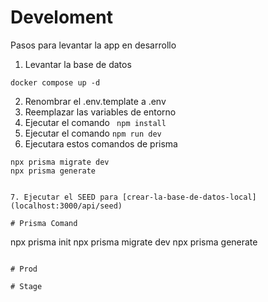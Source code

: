 # Develoment

Pasos para levantar la app en desarrollo

1. Levantar la base de datos

```
docker compose up -d
```

2. Renombrar el .env.template a .env
3. Reemplazar las variables de entorno
4. Ejecutar el comando ` npm install`
5. Ejecutar el comando `npm run dev`
6. Ejecutara estos comandos de prisma

```
npx prisma migrate dev
npx prisma generate
```

```

7. Ejecutar el SEED para [crear-la-base-de-datos-local](localhost:3000/api/seed)

# Prisma Comand

```

npx prisma init
npx prisma migrate dev
npx prisma generate

```

# Prod

# Stage
```
